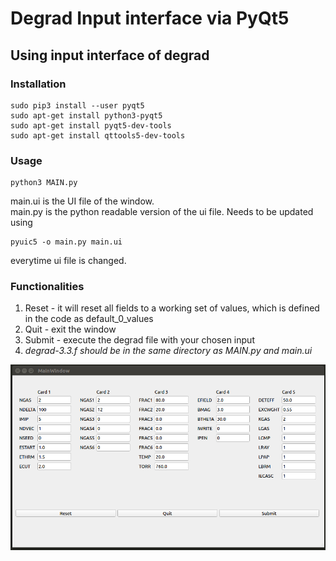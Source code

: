 # Degrad Input interface via PyQt5 

## Using input interface of degrad <br>
### Installation 
 
    sudo pip3 install --user pyqt5  
    sudo apt-get install python3-pyqt5  
    sudo apt-get install pyqt5-dev-tools
    sudo apt-get install qttools5-dev-tools
### Usage

    python3 MAIN.py

main.ui is the UI file of the window. <br>
main.py is the python readable version of the ui file. Needs to be updated using 
    
    pyuic5 -o main.py main.ui 

everytime ui file is changed. 

### Functionalities 
<ol>
<li>Reset - it will reset all fields to a working set of values, which is defined in the code as default_0_values
<li>Quit - exit the window
<li>Submit - execute the degrad file with your chosen input
<li><em>degrad-3.3.f should be in the same directory as MAIN.py and main.ui </em>
</ol>

<img src="image.png">
    
